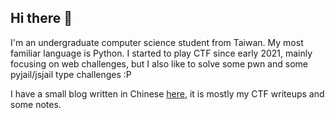 ## Hi there 🖖

I'm an undergraduate computer science student from Taiwan. My most familiar language is Python. I started to play CTF since early 2021, mainly focusing on web challenges, but I also like to solve some pwn and some pyjail/jsjail type challenges :P

I have a small blog written in Chinese [here](https://lebr0nli.github.io/blog/), it is mostly my CTF writeups and some notes.

